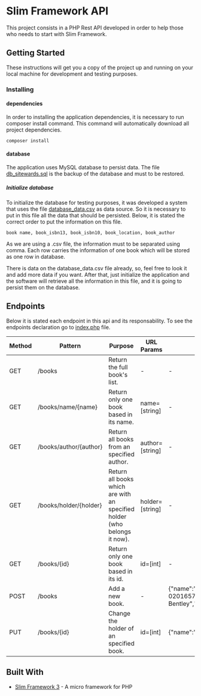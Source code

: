 # Slim Framework API

This project consists in a PHP Rest API developed in order to help those who needs to start with Slim Framework.

## Getting Started

These instructions will get you a copy of the project up and running on your local machine for development and testing purposes.

### Installing

#### dependencies
In order to installing the application dependencies, it is necessary to run composer install command. This command will
automatically download all project dependencies.

```
composer install
```

#### database

The application uses MySQL database to persist data. The file [db_sitewards.sql](db_sitewards.sql) is the backup of the database and must to be
restored.

##### Initialize database

To initialize the database for testing purposes, it was developed a system that uses the file [database_data.csv](database_data.csv) as data source.
So it is necessary to put in this file all the data that should be persisted. Below, it is stated the correct order to put
the information on this file.

```
book name, book_isbn13, book_isbn10, book_location, book_author
```

As we are using a .csv file, the information must to be separated using comma. Each row carries the information of one book which
will be stored as one row in database.

There is data on the database_data.csv file already, so, feel free to look it and add more data if you want.
After that, just initialize the application and the software will retrieve all the information in this file, and
it is going to persist them on the database.

## Endpoints

Below it is stated each endpoint in this api and its responsability. To see the endpoints declaration go to [index.php](index.php)
file.

Method | Pattern | Purpose | URL Params | Data Params
-------|---------|---------|------------|-------------
GET | /books | Return the full book's list. | - | -
GET | /books/name/{name} | Return only one book based in its name. | name=[string] | -
GET | /books/author/{author} | Return all books from an specified author. | author=[string] | -
GET | /books/holder/{holder} | Return all books which are with an specified holder (who belongs it now).  | holder=[string] | -
GET | /books/{id} | Return only one book based in its id.  | id=[int] | -
POST | /books | Add a new book.  | - | {"name":"Programming Pearls","isbn13":"978-0201657883","isbn10":"0201657880","author":"Jon Bentley","location":"Wellington"}
PUT | /books/{id} | Change the holder of an specified book.  | id=[int] | {"name":"Anton"}


## Built With

* [Slim Framework 3](https://www.slimframework.com/) - A micro framework for PHP
